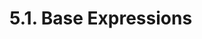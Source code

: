 <!-- This file is generated automatically by infrastructure scripts (crates/codegen/spec/src/lib.rs:29:22). Please don't edit by hand. -->

# 5.1. Base Expressions

```{ .ebnf #Expression }

```

<pre ebnf-snippet="Expression" style="display: none;"><a href="#Expression"><span class="k">Expression</span></a><span class="o"> = </span><span class="cm">(* variant: *)</span><span class="o"> </span><a href="#AssignmentExpression"><span class="k">AssignmentExpression</span></a><br /><span class="o">           | </span><span class="cm">(* variant: *)</span><span class="o"> </span><a href="#ConditionalExpression"><span class="k">ConditionalExpression</span></a><br /><span class="o">           | </span><span class="cm">(* variant: *)</span><span class="o"> </span><a href="#OrExpression"><span class="k">OrExpression</span></a><br /><span class="o">           | </span><span class="cm">(* variant: *)</span><span class="o"> </span><a href="#AndExpression"><span class="k">AndExpression</span></a><br /><span class="o">           | </span><span class="cm">(* variant: *)</span><span class="o"> </span><a href="#EqualityExpression"><span class="k">EqualityExpression</span></a><br /><span class="o">           | </span><span class="cm">(* variant: *)</span><span class="o"> </span><a href="#InequalityExpression"><span class="k">InequalityExpression</span></a><br /><span class="o">           | </span><span class="cm">(* variant: *)</span><span class="o"> </span><a href="#BitwiseOrExpression"><span class="k">BitwiseOrExpression</span></a><br /><span class="o">           | </span><span class="cm">(* variant: *)</span><span class="o"> </span><a href="#BitwiseXorExpression"><span class="k">BitwiseXorExpression</span></a><br /><span class="o">           | </span><span class="cm">(* variant: *)</span><span class="o"> </span><a href="#BitwiseAndExpression"><span class="k">BitwiseAndExpression</span></a><br /><span class="o">           | </span><span class="cm">(* variant: *)</span><span class="o"> </span><a href="#ShiftExpression"><span class="k">ShiftExpression</span></a><br /><span class="o">           | </span><span class="cm">(* variant: *)</span><span class="o"> </span><a href="#AdditiveExpression"><span class="k">AdditiveExpression</span></a><br /><span class="o">           | </span><span class="cm">(* variant: *)</span><span class="o"> </span><a href="#MultiplicativeExpression"><span class="k">MultiplicativeExpression</span></a><br /><span class="o">           | </span><span class="cm">(* variant: *)</span><span class="o"> </span><a href="#ExponentiationExpression"><span class="k">ExponentiationExpression</span></a><br /><span class="o">           | </span><span class="cm">(* variant: *)</span><span class="o"> </span><a href="#PostfixExpression"><span class="k">PostfixExpression</span></a><br /><span class="o">           | </span><span class="cm">(* variant: *)</span><span class="o"> </span><a href="#PrefixExpression"><span class="k">PrefixExpression</span></a><br /><span class="o">           | </span><span class="cm">(* variant: *)</span><span class="o"> </span><a href="#FunctionCallExpression"><span class="k">FunctionCallExpression</span></a><br /><span class="o">           | </span><span class="cm">(* variant: *)</span><span class="o"> </span><a href="#CallOptionsExpression"><span class="k">CallOptionsExpression</span></a><br /><span class="o">           | </span><span class="cm">(* variant: *)</span><span class="o"> </span><a href="#MemberAccessExpression"><span class="k">MemberAccessExpression</span></a><br /><span class="o">           | </span><span class="cm">(* variant: *)</span><span class="o"> </span><a href="#IndexAccessExpression"><span class="k">IndexAccessExpression</span></a><br /><span class="o">           | </span><span class="cm">(* variant: *)</span><span class="o"> </span><a href="../03-primary-expressions#NewExpression"><span class="k">NewExpression</span></a><br /><span class="o">           | </span><span class="cm">(* variant: *)</span><span class="o"> </span><a href="../03-primary-expressions#TupleExpression"><span class="k">TupleExpression</span></a><br /><span class="o">           | </span><span class="cm">(* variant: *)</span><span class="o"> </span><a href="../03-primary-expressions#TypeExpression"><span class="k">TypeExpression</span></a><span class="o"> </span><span class="cm">(* Introduced in 0.5.3 *)</span><br /><span class="o">           | </span><span class="cm">(* variant: *)</span><span class="o"> </span><a href="../03-primary-expressions#ArrayExpression"><span class="k">ArrayExpression</span></a><br /><span class="o">           | </span><span class="cm">(* variant: *)</span><span class="o"> </span><a href="../04-numbers#HexNumberExpression"><span class="k">HexNumberExpression</span></a><br /><span class="o">           | </span><span class="cm">(* variant: *)</span><span class="o"> </span><a href="../04-numbers#DecimalNumberExpression"><span class="k">DecimalNumberExpression</span></a><br /><span class="o">           | </span><span class="cm">(* variant: *)</span><span class="o"> </span><a href="../05-strings#StringExpression"><span class="k">StringExpression</span></a><br /><span class="o">           | </span><span class="cm">(* variant: *)</span><span class="o"> </span><a href="../../03-types/02-elementary-types#ElementaryType"><span class="k">ElementaryType</span></a><br /><span class="o">           | </span><span class="cm">(* variant: *)</span><span class="o"> </span><a href="../../01-file-structure/06-keywords#PayableKeyword"><span class="k">PAYABLE_KEYWORD</span></a><span class="o"> </span><span class="cm">(* Introduced in 0.6.0 *)</span><br /><span class="o">           | </span><span class="cm">(* variant: *)</span><span class="o"> </span><a href="../../01-file-structure/06-keywords#ThisKeyword"><span class="k">THIS_KEYWORD</span></a><br /><span class="o">           | </span><span class="cm">(* variant: *)</span><span class="o"> </span><a href="../../01-file-structure/06-keywords#SuperKeyword"><span class="k">SUPER_KEYWORD</span></a><br /><span class="o">           | </span><span class="cm">(* variant: *)</span><span class="o"> </span><a href="../../01-file-structure/06-keywords#TrueKeyword"><span class="k">TRUE_KEYWORD</span></a><br /><span class="o">           | </span><span class="cm">(* variant: *)</span><span class="o"> </span><a href="../../01-file-structure/06-keywords#FalseKeyword"><span class="k">FALSE_KEYWORD</span></a><br /><span class="o">           | </span><span class="cm">(* variant: *)</span><span class="o"> </span><a href="../06-identifiers#Identifier"><span class="k">IDENTIFIER</span></a><span class="o">;</span></pre>

```{ .ebnf #AssignmentExpression }

```

<pre ebnf-snippet="AssignmentExpression" style="display: none;"><span class="cm">(* Left-associative binary operator *)</span><br /><a href="#AssignmentExpression"><span class="k">AssignmentExpression</span></a><span class="o"> = </span><span class="cm">(* left_operand: *)</span><span class="o"> </span><a href="#Expression"><span class="k">Expression</span></a><br /><span class="o">                       </span><span class="cm">(* operator: *)</span><span class="o"> </span><a href="../../01-file-structure/07-punctuation#Equal"><span class="k">EQUAL</span></a><br /><span class="o">                       </span><span class="cm">(* right_operand: *)</span><span class="o"> </span><a href="#Expression"><span class="k">Expression</span></a><span class="o">;</span><br /><br /><span class="cm">(* Left-associative binary operator *)</span><br /><a href="#AssignmentExpression"><span class="k">AssignmentExpression</span></a><span class="o"> = </span><span class="cm">(* left_operand: *)</span><span class="o"> </span><a href="#Expression"><span class="k">Expression</span></a><br /><span class="o">                       </span><span class="cm">(* operator: *)</span><span class="o"> </span><a href="../../01-file-structure/07-punctuation#BarEqual"><span class="k">BAR_EQUAL</span></a><br /><span class="o">                       </span><span class="cm">(* right_operand: *)</span><span class="o"> </span><a href="#Expression"><span class="k">Expression</span></a><span class="o">;</span><br /><br /><span class="cm">(* Left-associative binary operator *)</span><br /><a href="#AssignmentExpression"><span class="k">AssignmentExpression</span></a><span class="o"> = </span><span class="cm">(* left_operand: *)</span><span class="o"> </span><a href="#Expression"><span class="k">Expression</span></a><br /><span class="o">                       </span><span class="cm">(* operator: *)</span><span class="o"> </span><a href="../../01-file-structure/07-punctuation#PlusEqual"><span class="k">PLUS_EQUAL</span></a><br /><span class="o">                       </span><span class="cm">(* right_operand: *)</span><span class="o"> </span><a href="#Expression"><span class="k">Expression</span></a><span class="o">;</span><br /><br /><span class="cm">(* Left-associative binary operator *)</span><br /><a href="#AssignmentExpression"><span class="k">AssignmentExpression</span></a><span class="o"> = </span><span class="cm">(* left_operand: *)</span><span class="o"> </span><a href="#Expression"><span class="k">Expression</span></a><br /><span class="o">                       </span><span class="cm">(* operator: *)</span><span class="o"> </span><a href="../../01-file-structure/07-punctuation#MinusEqual"><span class="k">MINUS_EQUAL</span></a><br /><span class="o">                       </span><span class="cm">(* right_operand: *)</span><span class="o"> </span><a href="#Expression"><span class="k">Expression</span></a><span class="o">;</span><br /><br /><span class="cm">(* Left-associative binary operator *)</span><br /><a href="#AssignmentExpression"><span class="k">AssignmentExpression</span></a><span class="o"> = </span><span class="cm">(* left_operand: *)</span><span class="o"> </span><a href="#Expression"><span class="k">Expression</span></a><br /><span class="o">                       </span><span class="cm">(* operator: *)</span><span class="o"> </span><a href="../../01-file-structure/07-punctuation#CaretEqual"><span class="k">CARET_EQUAL</span></a><br /><span class="o">                       </span><span class="cm">(* right_operand: *)</span><span class="o"> </span><a href="#Expression"><span class="k">Expression</span></a><span class="o">;</span><br /><br /><span class="cm">(* Left-associative binary operator *)</span><br /><a href="#AssignmentExpression"><span class="k">AssignmentExpression</span></a><span class="o"> = </span><span class="cm">(* left_operand: *)</span><span class="o"> </span><a href="#Expression"><span class="k">Expression</span></a><br /><span class="o">                       </span><span class="cm">(* operator: *)</span><span class="o"> </span><a href="../../01-file-structure/07-punctuation#SlashEqual"><span class="k">SLASH_EQUAL</span></a><br /><span class="o">                       </span><span class="cm">(* right_operand: *)</span><span class="o"> </span><a href="#Expression"><span class="k">Expression</span></a><span class="o">;</span><br /><br /><span class="cm">(* Left-associative binary operator *)</span><br /><a href="#AssignmentExpression"><span class="k">AssignmentExpression</span></a><span class="o"> = </span><span class="cm">(* left_operand: *)</span><span class="o"> </span><a href="#Expression"><span class="k">Expression</span></a><br /><span class="o">                       </span><span class="cm">(* operator: *)</span><span class="o"> </span><a href="../../01-file-structure/07-punctuation#PercentEqual"><span class="k">PERCENT_EQUAL</span></a><br /><span class="o">                       </span><span class="cm">(* right_operand: *)</span><span class="o"> </span><a href="#Expression"><span class="k">Expression</span></a><span class="o">;</span><br /><br /><span class="cm">(* Left-associative binary operator *)</span><br /><a href="#AssignmentExpression"><span class="k">AssignmentExpression</span></a><span class="o"> = </span><span class="cm">(* left_operand: *)</span><span class="o"> </span><a href="#Expression"><span class="k">Expression</span></a><br /><span class="o">                       </span><span class="cm">(* operator: *)</span><span class="o"> </span><a href="../../01-file-structure/07-punctuation#AsteriskEqual"><span class="k">ASTERISK_EQUAL</span></a><br /><span class="o">                       </span><span class="cm">(* right_operand: *)</span><span class="o"> </span><a href="#Expression"><span class="k">Expression</span></a><span class="o">;</span><br /><br /><span class="cm">(* Left-associative binary operator *)</span><br /><a href="#AssignmentExpression"><span class="k">AssignmentExpression</span></a><span class="o"> = </span><span class="cm">(* left_operand: *)</span><span class="o"> </span><a href="#Expression"><span class="k">Expression</span></a><br /><span class="o">                       </span><span class="cm">(* operator: *)</span><span class="o"> </span><a href="../../01-file-structure/07-punctuation#AmpersandEqual"><span class="k">AMPERSAND_EQUAL</span></a><br /><span class="o">                       </span><span class="cm">(* right_operand: *)</span><span class="o"> </span><a href="#Expression"><span class="k">Expression</span></a><span class="o">;</span><br /><br /><span class="cm">(* Left-associative binary operator *)</span><br /><a href="#AssignmentExpression"><span class="k">AssignmentExpression</span></a><span class="o"> = </span><span class="cm">(* left_operand: *)</span><span class="o"> </span><a href="#Expression"><span class="k">Expression</span></a><br /><span class="o">                       </span><span class="cm">(* operator: *)</span><span class="o"> </span><a href="../../01-file-structure/07-punctuation#LessThanLessThanEqual"><span class="k">LESS_THAN_LESS_THAN_EQUAL</span></a><br /><span class="o">                       </span><span class="cm">(* right_operand: *)</span><span class="o"> </span><a href="#Expression"><span class="k">Expression</span></a><span class="o">;</span><br /><br /><span class="cm">(* Left-associative binary operator *)</span><br /><a href="#AssignmentExpression"><span class="k">AssignmentExpression</span></a><span class="o"> = </span><span class="cm">(* left_operand: *)</span><span class="o"> </span><a href="#Expression"><span class="k">Expression</span></a><br /><span class="o">                       </span><span class="cm">(* operator: *)</span><span class="o"> </span><a href="../../01-file-structure/07-punctuation#GreaterThanGreaterThanEqual"><span class="k">GREATER_THAN_GREATER_THAN_EQUAL</span></a><br /><span class="o">                       </span><span class="cm">(* right_operand: *)</span><span class="o"> </span><a href="#Expression"><span class="k">Expression</span></a><span class="o">;</span><br /><br /><span class="cm">(* Left-associative binary operator *)</span><br /><a href="#AssignmentExpression"><span class="k">AssignmentExpression</span></a><span class="o"> = </span><span class="cm">(* left_operand: *)</span><span class="o"> </span><a href="#Expression"><span class="k">Expression</span></a><br /><span class="o">                       </span><span class="cm">(* operator: *)</span><span class="o"> </span><a href="../../01-file-structure/07-punctuation#GreaterThanGreaterThanGreaterThanEqual"><span class="k">GREATER_THAN_GREATER_THAN_GREATER_THAN_EQUAL</span></a><br /><span class="o">                       </span><span class="cm">(* right_operand: *)</span><span class="o"> </span><a href="#Expression"><span class="k">Expression</span></a><span class="o">;</span></pre>

```{ .ebnf #ConditionalExpression }

```

<pre ebnf-snippet="ConditionalExpression" style="display: none;"><span class="cm">(* Postfix unary operator *)</span><br /><a href="#ConditionalExpression"><span class="k">ConditionalExpression</span></a><span class="o"> = </span><span class="cm">(* operand: *)</span><span class="o"> </span><a href="#Expression"><span class="k">Expression</span></a><br /><span class="o">                        </span><span class="cm">(* question_mark: *)</span><span class="o"> </span><a href="../../01-file-structure/07-punctuation#QuestionMark"><span class="k">QUESTION_MARK</span></a><br /><span class="o">                        </span><span class="cm">(* true_expression: *)</span><span class="o"> </span><a href="#Expression"><span class="k">Expression</span></a><br /><span class="o">                        </span><span class="cm">(* colon: *)</span><span class="o"> </span><a href="../../01-file-structure/07-punctuation#Colon"><span class="k">COLON</span></a><br /><span class="o">                        </span><span class="cm">(* false_expression: *)</span><span class="o"> </span><a href="#Expression"><span class="k">Expression</span></a><span class="o">;</span></pre>

```{ .ebnf #OrExpression }

```

<pre ebnf-snippet="OrExpression" style="display: none;"><span class="cm">(* Left-associative binary operator *)</span><br /><a href="#OrExpression"><span class="k">OrExpression</span></a><span class="o"> = </span><span class="cm">(* left_operand: *)</span><span class="o"> </span><a href="#Expression"><span class="k">Expression</span></a><br /><span class="o">               </span><span class="cm">(* operator: *)</span><span class="o"> </span><a href="../../01-file-structure/07-punctuation#BarBar"><span class="k">BAR_BAR</span></a><br /><span class="o">               </span><span class="cm">(* right_operand: *)</span><span class="o"> </span><a href="#Expression"><span class="k">Expression</span></a><span class="o">;</span></pre>

```{ .ebnf #AndExpression }

```

<pre ebnf-snippet="AndExpression" style="display: none;"><span class="cm">(* Left-associative binary operator *)</span><br /><a href="#AndExpression"><span class="k">AndExpression</span></a><span class="o"> = </span><span class="cm">(* left_operand: *)</span><span class="o"> </span><a href="#Expression"><span class="k">Expression</span></a><br /><span class="o">                </span><span class="cm">(* operator: *)</span><span class="o"> </span><a href="../../01-file-structure/07-punctuation#AmpersandAmpersand"><span class="k">AMPERSAND_AMPERSAND</span></a><br /><span class="o">                </span><span class="cm">(* right_operand: *)</span><span class="o"> </span><a href="#Expression"><span class="k">Expression</span></a><span class="o">;</span></pre>

```{ .ebnf #EqualityExpression }

```

<pre ebnf-snippet="EqualityExpression" style="display: none;"><span class="cm">(* Left-associative binary operator *)</span><br /><a href="#EqualityExpression"><span class="k">EqualityExpression</span></a><span class="o"> = </span><span class="cm">(* left_operand: *)</span><span class="o"> </span><a href="#Expression"><span class="k">Expression</span></a><br /><span class="o">                     </span><span class="cm">(* operator: *)</span><span class="o"> </span><a href="../../01-file-structure/07-punctuation#EqualEqual"><span class="k">EQUAL_EQUAL</span></a><br /><span class="o">                     </span><span class="cm">(* right_operand: *)</span><span class="o"> </span><a href="#Expression"><span class="k">Expression</span></a><span class="o">;</span><br /><br /><span class="cm">(* Left-associative binary operator *)</span><br /><a href="#EqualityExpression"><span class="k">EqualityExpression</span></a><span class="o"> = </span><span class="cm">(* left_operand: *)</span><span class="o"> </span><a href="#Expression"><span class="k">Expression</span></a><br /><span class="o">                     </span><span class="cm">(* operator: *)</span><span class="o"> </span><a href="../../01-file-structure/07-punctuation#BangEqual"><span class="k">BANG_EQUAL</span></a><br /><span class="o">                     </span><span class="cm">(* right_operand: *)</span><span class="o"> </span><a href="#Expression"><span class="k">Expression</span></a><span class="o">;</span></pre>

```{ .ebnf #InequalityExpression }

```

<pre ebnf-snippet="InequalityExpression" style="display: none;"><span class="cm">(* Left-associative binary operator *)</span><br /><a href="#InequalityExpression"><span class="k">InequalityExpression</span></a><span class="o"> = </span><span class="cm">(* left_operand: *)</span><span class="o"> </span><a href="#Expression"><span class="k">Expression</span></a><br /><span class="o">                       </span><span class="cm">(* operator: *)</span><span class="o"> </span><a href="../../01-file-structure/07-punctuation#LessThan"><span class="k">LESS_THAN</span></a><br /><span class="o">                       </span><span class="cm">(* right_operand: *)</span><span class="o"> </span><a href="#Expression"><span class="k">Expression</span></a><span class="o">;</span><br /><br /><span class="cm">(* Left-associative binary operator *)</span><br /><a href="#InequalityExpression"><span class="k">InequalityExpression</span></a><span class="o"> = </span><span class="cm">(* left_operand: *)</span><span class="o"> </span><a href="#Expression"><span class="k">Expression</span></a><br /><span class="o">                       </span><span class="cm">(* operator: *)</span><span class="o"> </span><a href="../../01-file-structure/07-punctuation#GreaterThan"><span class="k">GREATER_THAN</span></a><br /><span class="o">                       </span><span class="cm">(* right_operand: *)</span><span class="o"> </span><a href="#Expression"><span class="k">Expression</span></a><span class="o">;</span><br /><br /><span class="cm">(* Left-associative binary operator *)</span><br /><a href="#InequalityExpression"><span class="k">InequalityExpression</span></a><span class="o"> = </span><span class="cm">(* left_operand: *)</span><span class="o"> </span><a href="#Expression"><span class="k">Expression</span></a><br /><span class="o">                       </span><span class="cm">(* operator: *)</span><span class="o"> </span><a href="../../01-file-structure/07-punctuation#LessThanEqual"><span class="k">LESS_THAN_EQUAL</span></a><br /><span class="o">                       </span><span class="cm">(* right_operand: *)</span><span class="o"> </span><a href="#Expression"><span class="k">Expression</span></a><span class="o">;</span><br /><br /><span class="cm">(* Left-associative binary operator *)</span><br /><a href="#InequalityExpression"><span class="k">InequalityExpression</span></a><span class="o"> = </span><span class="cm">(* left_operand: *)</span><span class="o"> </span><a href="#Expression"><span class="k">Expression</span></a><br /><span class="o">                       </span><span class="cm">(* operator: *)</span><span class="o"> </span><a href="../../01-file-structure/07-punctuation#GreaterThanEqual"><span class="k">GREATER_THAN_EQUAL</span></a><br /><span class="o">                       </span><span class="cm">(* right_operand: *)</span><span class="o"> </span><a href="#Expression"><span class="k">Expression</span></a><span class="o">;</span></pre>

```{ .ebnf #BitwiseOrExpression }

```

<pre ebnf-snippet="BitwiseOrExpression" style="display: none;"><span class="cm">(* Left-associative binary operator *)</span><br /><a href="#BitwiseOrExpression"><span class="k">BitwiseOrExpression</span></a><span class="o"> = </span><span class="cm">(* left_operand: *)</span><span class="o"> </span><a href="#Expression"><span class="k">Expression</span></a><br /><span class="o">                      </span><span class="cm">(* operator: *)</span><span class="o"> </span><a href="../../01-file-structure/07-punctuation#Bar"><span class="k">BAR</span></a><br /><span class="o">                      </span><span class="cm">(* right_operand: *)</span><span class="o"> </span><a href="#Expression"><span class="k">Expression</span></a><span class="o">;</span></pre>

```{ .ebnf #BitwiseXorExpression }

```

<pre ebnf-snippet="BitwiseXorExpression" style="display: none;"><span class="cm">(* Left-associative binary operator *)</span><br /><a href="#BitwiseXorExpression"><span class="k">BitwiseXorExpression</span></a><span class="o"> = </span><span class="cm">(* left_operand: *)</span><span class="o"> </span><a href="#Expression"><span class="k">Expression</span></a><br /><span class="o">                       </span><span class="cm">(* operator: *)</span><span class="o"> </span><a href="../../01-file-structure/07-punctuation#Caret"><span class="k">CARET</span></a><br /><span class="o">                       </span><span class="cm">(* right_operand: *)</span><span class="o"> </span><a href="#Expression"><span class="k">Expression</span></a><span class="o">;</span></pre>

```{ .ebnf #BitwiseAndExpression }

```

<pre ebnf-snippet="BitwiseAndExpression" style="display: none;"><span class="cm">(* Left-associative binary operator *)</span><br /><a href="#BitwiseAndExpression"><span class="k">BitwiseAndExpression</span></a><span class="o"> = </span><span class="cm">(* left_operand: *)</span><span class="o"> </span><a href="#Expression"><span class="k">Expression</span></a><br /><span class="o">                       </span><span class="cm">(* operator: *)</span><span class="o"> </span><a href="../../01-file-structure/07-punctuation#Ampersand"><span class="k">AMPERSAND</span></a><br /><span class="o">                       </span><span class="cm">(* right_operand: *)</span><span class="o"> </span><a href="#Expression"><span class="k">Expression</span></a><span class="o">;</span></pre>

```{ .ebnf #ShiftExpression }

```

<pre ebnf-snippet="ShiftExpression" style="display: none;"><span class="cm">(* Left-associative binary operator *)</span><br /><a href="#ShiftExpression"><span class="k">ShiftExpression</span></a><span class="o"> = </span><span class="cm">(* left_operand: *)</span><span class="o"> </span><a href="#Expression"><span class="k">Expression</span></a><br /><span class="o">                  </span><span class="cm">(* operator: *)</span><span class="o"> </span><a href="../../01-file-structure/07-punctuation#LessThanLessThan"><span class="k">LESS_THAN_LESS_THAN</span></a><br /><span class="o">                  </span><span class="cm">(* right_operand: *)</span><span class="o"> </span><a href="#Expression"><span class="k">Expression</span></a><span class="o">;</span><br /><br /><span class="cm">(* Left-associative binary operator *)</span><br /><a href="#ShiftExpression"><span class="k">ShiftExpression</span></a><span class="o"> = </span><span class="cm">(* left_operand: *)</span><span class="o"> </span><a href="#Expression"><span class="k">Expression</span></a><br /><span class="o">                  </span><span class="cm">(* operator: *)</span><span class="o"> </span><a href="../../01-file-structure/07-punctuation#GreaterThanGreaterThan"><span class="k">GREATER_THAN_GREATER_THAN</span></a><br /><span class="o">                  </span><span class="cm">(* right_operand: *)</span><span class="o"> </span><a href="#Expression"><span class="k">Expression</span></a><span class="o">;</span><br /><br /><span class="cm">(* Left-associative binary operator *)</span><br /><a href="#ShiftExpression"><span class="k">ShiftExpression</span></a><span class="o"> = </span><span class="cm">(* left_operand: *)</span><span class="o"> </span><a href="#Expression"><span class="k">Expression</span></a><br /><span class="o">                  </span><span class="cm">(* operator: *)</span><span class="o"> </span><a href="../../01-file-structure/07-punctuation#GreaterThanGreaterThanGreaterThan"><span class="k">GREATER_THAN_GREATER_THAN_GREATER_THAN</span></a><br /><span class="o">                  </span><span class="cm">(* right_operand: *)</span><span class="o"> </span><a href="#Expression"><span class="k">Expression</span></a><span class="o">;</span></pre>

```{ .ebnf #AdditiveExpression }

```

<pre ebnf-snippet="AdditiveExpression" style="display: none;"><span class="cm">(* Left-associative binary operator *)</span><br /><a href="#AdditiveExpression"><span class="k">AdditiveExpression</span></a><span class="o"> = </span><span class="cm">(* left_operand: *)</span><span class="o"> </span><a href="#Expression"><span class="k">Expression</span></a><br /><span class="o">                     </span><span class="cm">(* operator: *)</span><span class="o"> </span><a href="../../01-file-structure/07-punctuation#Plus"><span class="k">PLUS</span></a><br /><span class="o">                     </span><span class="cm">(* right_operand: *)</span><span class="o"> </span><a href="#Expression"><span class="k">Expression</span></a><span class="o">;</span><br /><br /><span class="cm">(* Left-associative binary operator *)</span><br /><a href="#AdditiveExpression"><span class="k">AdditiveExpression</span></a><span class="o"> = </span><span class="cm">(* left_operand: *)</span><span class="o"> </span><a href="#Expression"><span class="k">Expression</span></a><br /><span class="o">                     </span><span class="cm">(* operator: *)</span><span class="o"> </span><a href="../../01-file-structure/07-punctuation#Minus"><span class="k">MINUS</span></a><br /><span class="o">                     </span><span class="cm">(* right_operand: *)</span><span class="o"> </span><a href="#Expression"><span class="k">Expression</span></a><span class="o">;</span></pre>

```{ .ebnf #MultiplicativeExpression }

```

<pre ebnf-snippet="MultiplicativeExpression" style="display: none;"><span class="cm">(* Left-associative binary operator *)</span><br /><a href="#MultiplicativeExpression"><span class="k">MultiplicativeExpression</span></a><span class="o"> = </span><span class="cm">(* left_operand: *)</span><span class="o"> </span><a href="#Expression"><span class="k">Expression</span></a><br /><span class="o">                           </span><span class="cm">(* operator: *)</span><span class="o"> </span><a href="../../01-file-structure/07-punctuation#Asterisk"><span class="k">ASTERISK</span></a><br /><span class="o">                           </span><span class="cm">(* right_operand: *)</span><span class="o"> </span><a href="#Expression"><span class="k">Expression</span></a><span class="o">;</span><br /><br /><span class="cm">(* Left-associative binary operator *)</span><br /><a href="#MultiplicativeExpression"><span class="k">MultiplicativeExpression</span></a><span class="o"> = </span><span class="cm">(* left_operand: *)</span><span class="o"> </span><a href="#Expression"><span class="k">Expression</span></a><br /><span class="o">                           </span><span class="cm">(* operator: *)</span><span class="o"> </span><a href="../../01-file-structure/07-punctuation#Slash"><span class="k">SLASH</span></a><br /><span class="o">                           </span><span class="cm">(* right_operand: *)</span><span class="o"> </span><a href="#Expression"><span class="k">Expression</span></a><span class="o">;</span><br /><br /><span class="cm">(* Left-associative binary operator *)</span><br /><a href="#MultiplicativeExpression"><span class="k">MultiplicativeExpression</span></a><span class="o"> = </span><span class="cm">(* left_operand: *)</span><span class="o"> </span><a href="#Expression"><span class="k">Expression</span></a><br /><span class="o">                           </span><span class="cm">(* operator: *)</span><span class="o"> </span><a href="../../01-file-structure/07-punctuation#Percent"><span class="k">PERCENT</span></a><br /><span class="o">                           </span><span class="cm">(* right_operand: *)</span><span class="o"> </span><a href="#Expression"><span class="k">Expression</span></a><span class="o">;</span></pre>

```{ .ebnf #ExponentiationExpression }

```

<pre ebnf-snippet="ExponentiationExpression" style="display: none;"><span class="cm">(* Left-associative binary operator *)</span><br /><span class="cm">(* Deprecated in 0.8.0 *)</span><br /><a href="#ExponentiationExpression"><span class="k">ExponentiationExpression</span></a><span class="o"> = </span><span class="cm">(* left_operand: *)</span><span class="o"> </span><a href="#Expression"><span class="k">Expression</span></a><br /><span class="o">                           </span><span class="cm">(* operator: *)</span><span class="o"> </span><a href="../../01-file-structure/07-punctuation#AsteriskAsterisk"><span class="k">ASTERISK_ASTERISK</span></a><br /><span class="o">                           </span><span class="cm">(* right_operand: *)</span><span class="o"> </span><a href="#Expression"><span class="k">Expression</span></a><span class="o">;</span><br /><br /><span class="cm">(* Right-associative binary operator *)</span><br /><span class="cm">(* Introduced in 0.8.0 *)</span><br /><a href="#ExponentiationExpression"><span class="k">ExponentiationExpression</span></a><span class="o"> = </span><span class="cm">(* left_operand: *)</span><span class="o"> </span><a href="#Expression"><span class="k">Expression</span></a><br /><span class="o">                           </span><span class="cm">(* operator: *)</span><span class="o"> </span><a href="../../01-file-structure/07-punctuation#AsteriskAsterisk"><span class="k">ASTERISK_ASTERISK</span></a><br /><span class="o">                           </span><span class="cm">(* right_operand: *)</span><span class="o"> </span><a href="#Expression"><span class="k">Expression</span></a><span class="o">;</span></pre>

```{ .ebnf #PostfixExpression }

```

<pre ebnf-snippet="PostfixExpression" style="display: none;"><span class="cm">(* Postfix unary operator *)</span><br /><a href="#PostfixExpression"><span class="k">PostfixExpression</span></a><span class="o"> = </span><span class="cm">(* operand: *)</span><span class="o"> </span><a href="#Expression"><span class="k">Expression</span></a><br /><span class="o">                    </span><span class="cm">(* operator: *)</span><span class="o"> </span><a href="../../01-file-structure/07-punctuation#PlusPlus"><span class="k">PLUS_PLUS</span></a><span class="o">;</span><br /><br /><span class="cm">(* Postfix unary operator *)</span><br /><a href="#PostfixExpression"><span class="k">PostfixExpression</span></a><span class="o"> = </span><span class="cm">(* operand: *)</span><span class="o"> </span><a href="#Expression"><span class="k">Expression</span></a><br /><span class="o">                    </span><span class="cm">(* operator: *)</span><span class="o"> </span><a href="../../01-file-structure/07-punctuation#MinusMinus"><span class="k">MINUS_MINUS</span></a><span class="o">;</span></pre>

```{ .ebnf #PrefixExpression }

```

<pre ebnf-snippet="PrefixExpression" style="display: none;"><span class="cm">(* Prefix unary operator *)</span><br /><a href="#PrefixExpression"><span class="k">PrefixExpression</span></a><span class="o"> = </span><span class="cm">(* operator: *)</span><span class="o"> </span><a href="../../01-file-structure/07-punctuation#PlusPlus"><span class="k">PLUS_PLUS</span></a><br /><span class="o">                   </span><span class="cm">(* operand: *)</span><span class="o"> </span><a href="#Expression"><span class="k">Expression</span></a><span class="o">;</span><br /><br /><span class="cm">(* Prefix unary operator *)</span><br /><a href="#PrefixExpression"><span class="k">PrefixExpression</span></a><span class="o"> = </span><span class="cm">(* operator: *)</span><span class="o"> </span><a href="../../01-file-structure/07-punctuation#MinusMinus"><span class="k">MINUS_MINUS</span></a><br /><span class="o">                   </span><span class="cm">(* operand: *)</span><span class="o"> </span><a href="#Expression"><span class="k">Expression</span></a><span class="o">;</span><br /><br /><span class="cm">(* Prefix unary operator *)</span><br /><a href="#PrefixExpression"><span class="k">PrefixExpression</span></a><span class="o"> = </span><span class="cm">(* operator: *)</span><span class="o"> </span><a href="../../01-file-structure/07-punctuation#Tilde"><span class="k">TILDE</span></a><br /><span class="o">                   </span><span class="cm">(* operand: *)</span><span class="o"> </span><a href="#Expression"><span class="k">Expression</span></a><span class="o">;</span><br /><br /><span class="cm">(* Prefix unary operator *)</span><br /><a href="#PrefixExpression"><span class="k">PrefixExpression</span></a><span class="o"> = </span><span class="cm">(* operator: *)</span><span class="o"> </span><a href="../../01-file-structure/07-punctuation#Bang"><span class="k">BANG</span></a><br /><span class="o">                   </span><span class="cm">(* operand: *)</span><span class="o"> </span><a href="#Expression"><span class="k">Expression</span></a><span class="o">;</span><br /><br /><span class="cm">(* Prefix unary operator *)</span><br /><a href="#PrefixExpression"><span class="k">PrefixExpression</span></a><span class="o"> = </span><span class="cm">(* operator: *)</span><span class="o"> </span><a href="../../01-file-structure/07-punctuation#Minus"><span class="k">MINUS</span></a><br /><span class="o">                   </span><span class="cm">(* operand: *)</span><span class="o"> </span><a href="#Expression"><span class="k">Expression</span></a><span class="o">;</span><br /><br /><span class="cm">(* Prefix unary operator *)</span><br /><span class="cm">(* Deprecated in 0.5.0 *)</span><br /><a href="#PrefixExpression"><span class="k">PrefixExpression</span></a><span class="o"> = </span><span class="cm">(* operator: *)</span><span class="o"> </span><a href="../../01-file-structure/07-punctuation#Plus"><span class="k">PLUS</span></a><br /><span class="o">                   </span><span class="cm">(* operand: *)</span><span class="o"> </span><a href="#Expression"><span class="k">Expression</span></a><span class="o">;</span><br /><br /><span class="cm">(* Prefix unary operator *)</span><br /><a href="#PrefixExpression"><span class="k">PrefixExpression</span></a><span class="o"> = </span><span class="cm">(* operator: *)</span><span class="o"> </span><a href="../../01-file-structure/06-keywords#DeleteKeyword"><span class="k">DELETE_KEYWORD</span></a><br /><span class="o">                   </span><span class="cm">(* operand: *)</span><span class="o"> </span><a href="#Expression"><span class="k">Expression</span></a><span class="o">;</span></pre>

```{ .ebnf #FunctionCallExpression }

```

<pre ebnf-snippet="FunctionCallExpression" style="display: none;"><span class="cm">(* Postfix unary operator *)</span><br /><a href="#FunctionCallExpression"><span class="k">FunctionCallExpression</span></a><span class="o"> = </span><span class="cm">(* operand: *)</span><span class="o"> </span><a href="#Expression"><span class="k">Expression</span></a><br /><span class="o">                         </span><span class="cm">(* arguments: *)</span><span class="o"> </span><a href="../02-function-calls#ArgumentsDeclaration"><span class="k">ArgumentsDeclaration</span></a><span class="o">;</span></pre>

```{ .ebnf #CallOptionsExpression }

```

<pre ebnf-snippet="CallOptionsExpression" style="display: none;"><span class="cm">(* Postfix unary operator *)</span><br /><span class="cm">(* Introduced in 0.6.2 *)</span><br /><a href="#CallOptionsExpression"><span class="k">CallOptionsExpression</span></a><span class="o"> = </span><span class="cm">(* operand: *)</span><span class="o"> </span><a href="#Expression"><span class="k">Expression</span></a><br /><span class="o">                        </span><span class="cm">(* open_brace: *)</span><span class="o"> </span><a href="../../01-file-structure/07-punctuation#OpenBrace"><span class="k">OPEN_BRACE</span></a><br /><span class="o">                        </span><span class="cm">(* options: *)</span><span class="o"> </span><a href="../02-function-calls#CallOptions"><span class="k">CallOptions</span></a><br /><span class="o">                        </span><span class="cm">(* close_brace: *)</span><span class="o"> </span><a href="../../01-file-structure/07-punctuation#CloseBrace"><span class="k">CLOSE_BRACE</span></a><span class="o">;</span></pre>

```{ .ebnf #MemberAccessExpression }

```

<pre ebnf-snippet="MemberAccessExpression" style="display: none;"><span class="cm">(* Postfix unary operator *)</span><br /><a href="#MemberAccessExpression"><span class="k">MemberAccessExpression</span></a><span class="o"> = </span><span class="cm">(* operand: *)</span><span class="o"> </span><a href="#Expression"><span class="k">Expression</span></a><br /><span class="o">                         </span><span class="cm">(* period: *)</span><span class="o"> </span><a href="../../01-file-structure/07-punctuation#Period"><span class="k">PERIOD</span></a><br /><span class="o">                         </span><span class="cm">(* member: *)</span><span class="o"> </span><a href="../06-identifiers#Identifier"><span class="k">IDENTIFIER</span></a><span class="o">;</span></pre>

```{ .ebnf #IndexAccessExpression }

```

<pre ebnf-snippet="IndexAccessExpression" style="display: none;"><span class="cm">(* Postfix unary operator *)</span><br /><a href="#IndexAccessExpression"><span class="k">IndexAccessExpression</span></a><span class="o"> = </span><span class="cm">(* operand: *)</span><span class="o"> </span><a href="#Expression"><span class="k">Expression</span></a><br /><span class="o">                        </span><span class="cm">(* open_bracket: *)</span><span class="o"> </span><a href="../../01-file-structure/07-punctuation#OpenBracket"><span class="k">OPEN_BRACKET</span></a><br /><span class="o">                        </span><span class="cm">(* start: *)</span><span class="o"> </span><a href="#Expression"><span class="k">Expression</span></a><span class="o">?</span><br /><span class="o">                        </span><span class="cm">(* end: *)</span><span class="o"> </span><a href="#IndexAccessEnd"><span class="k">IndexAccessEnd</span></a><span class="o">?</span><br /><span class="o">                        </span><span class="cm">(* close_bracket: *)</span><span class="o"> </span><a href="../../01-file-structure/07-punctuation#CloseBracket"><span class="k">CLOSE_BRACKET</span></a><span class="o">;</span></pre>

```{ .ebnf #IndexAccessEnd }

```

<pre ebnf-snippet="IndexAccessEnd" style="display: none;"><a href="#IndexAccessEnd"><span class="k">IndexAccessEnd</span></a><span class="o"> = </span><span class="cm">(* colon: *)</span><span class="o"> </span><a href="../../01-file-structure/07-punctuation#Colon"><span class="k">COLON</span></a><br /><span class="o">                 </span><span class="cm">(* end: *)</span><span class="o"> </span><a href="#Expression"><span class="k">Expression</span></a><span class="o">?</span><span class="o">;</span></pre>
